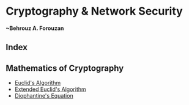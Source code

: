 # Cryptography & Network Security 
__~Behrouz A. Forouzan__ 

## Index

## Mathematics of Cryptography
- [Euclid's Algorithm]()
- [Extended Euclid's Algorithm]()
- [Diophantine's Equation]()
